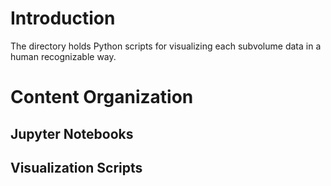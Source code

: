 # Introduction
The directory holds Python scripts for visualizing each subvolume data in a 
human recognizable way. 

# Content Organization
## Jupyter Notebooks 


## Visualization Scripts




